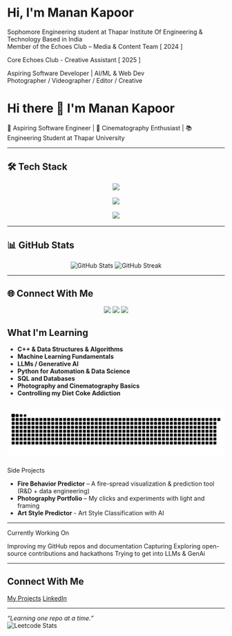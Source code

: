 #  Hi, I'm Manan Kapoor

Sophomore Engineering student at Thapar Institute Of Engineering & Technology 
Based in India  
Member of the Echoes Club – Media & Content Team  [ 2024 ] 

Core Echoes Club - Creative Assistant [ 2025 ]

Aspiring Software Developer | AI/ML & Web Dev  
Photographer / Videographer / Editor / Creative

# Hi there 👋 I'm Manan Kapoor  

🚀 Aspiring Software Engineer | 🎥 Cinematography Enthusiast | 📚 Engineering Student at Thapar University  

---

## 🛠️ Tech Stack  

<p align="center">
  <!-- Languages -->
  <img src="https://skillicons.dev/icons?i=cpp,python,html,css,js,ts,sql" />
</p>

<p align="center">
  <!-- Frameworks & Tools -->
  <img src="https://skillicons.dev/icons?i=react,nextjs,nodejs,express,tailwind,bootstrap" />
</p>

<p align="center">
  <!-- Other Tools -->
  <img src="https://skillicons.dev/icons?i=git,github,vscode,figma,vercel,netlify" />
</p>

---

## 📊 GitHub Stats  

<p align="center">
  <img src="https://github-readme-stats.vercel.app/api?username=MananKapoor&show_icons=true&theme=tokyonight" alt="GitHub Stats" />
  <img src="https://github-readme-streak-stats.herokuapp.com/?user=MananKapoor&theme=tokyonight" alt="GitHub Streak" />
</p>

---

## 🌐 Connect With Me  

<p align="center">
  <a href="https://www.linkedin.com/in/YOUR-LINKEDIN/"><img src="https://skillicons.dev/icons?i=linkedin" /></a>
  <a href="mailto:YOUR-EMAIL@gmail.com"><img src="https://skillicons.dev/icons?i=gmail" /></a>
  <a href="https://twitter.com/YOUR-TWITTER"><img src="https://skillicons.dev/icons?i=twitter" /></a>
</p>

##  What I'm Learning

- **C++ & Data Structures & Algorithms**  
- **Machine Learning Fundamentals**  
- **LLMs / Generative AI**  
- **Python for Automation & Data Science**  
- **SQL and Databases**  
- **Photography and Cinematography Basics**  
- **Controlling my Diet Coke Addiction** 



![snake gif](https://github.com/manankapoor23/manankapoor23/blob/output/github-snake-dark.svg)
---

Side Projects

- **Fire Behavior Predictor** – A fire-spread visualization & prediction tool (R&D + data engineering)
- **Photography Portfolio** – My clicks and experiments with light and framing
- **Art Style Predictor** - Art Style Classification with AI

---

Currently Working On

Improving my GitHub repos and documentation
Capturing 
Exploring open-source contributions and hackathons
Trying to get into LLMs & GenAi

---

## Connect With Me


 [My Projects](https://github.com/manankapoor23)
 [LinkedIn](https://www.linkedin.com/in/manan-kapoor-8545002a0/)

---

_“Learning one repo at a time.”_  
![Leetcode Stats](https://leetcard.jacoblin.cool/manankapoor23?ext=heatmap)
